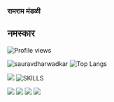 ### रामराम मंडळी 
## नमस्कार
![Profile views](https://gpvc.arturio.dev/sauravdharwadkar)



![sauravdharwadkar](https://github-readme-stats.vercel.app/api?username=sauravdharwadkar&count_private=true&show_icons=true&theme=flag-india)
![Top Langs](https://github-readme-stats.vercel.app/api/top-langs/?username=sauravdharwadkar&layout=compact&exclude_repo=megatools-fork)
<!--
![](https://cr-ss-service.azurewebsites.net/api/ScreenShot?widget=timeline&username=sauravdharwadkar)
-->
![](https://cr-ss-service.azurewebsites.net/api/ScreenShot?widget=summary&username=sauravdharwadkar)
![SKILLS](https://cr-skills-chart-widget.azurewebsites.net/api/api?username=sauravdharwadkar&skills=Batchfile,c++.css.html,json,java,javascript,python,scss,shell,typescript)

![](http://github-profile-summary-cards.vercel.app/api/cards/profile-details?username=sauravdharwadkar&theme=default) 
![](http://github-profile-summary-cards.vercel.app/api/cards/repos-per-language?username=sauravdharwadkar&theme=default)
![](http://github-profile-summary-cards.vercel.app/api/cards/stats?username=sauravdharwadkar&theme=default) 
![](http://github-profile-summary-cards.vercel.app/api/cards/productive-time?username=sauravdharwadkar&theme=default&utcOffset=8) 

<!--
![Sauravdharwadkar's wakatime stats](https://github-readme-stats.vercel.app/api/wakatime?username=sauravdharwadkar&layout=compact)
 -->
<!--
**SauravDharwadkar/SauravDharwadkar** is a ✨ _special_ ✨ repository because its `README.md` (this file) appears on your GitHub profile.

Here are some ideas to get you started:

- 🔭 I’m currently working on ...
- 🌱 I’m currently learning ...
- 👯 I’m looking to collaborate on ...
- 🤔 I’m looking for help with ...
- 💬 Ask me about ...
- 📫 How to reach me: ...
- 😄 Pronouns: ...
- ⚡ Fun fact: ...
-->
